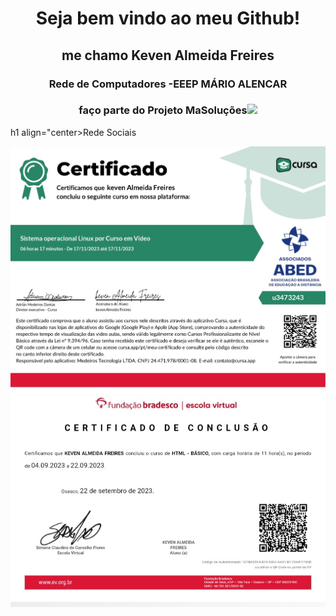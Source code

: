 <!DOCTYPE HTML>
<html>
<head>
</head>
<body>
<h1 align="center">Seja bem vindo ao meu Github! </h1>

<h2 align="center">me chamo Keven Almeida Freires</h2>
<h3 align="center">Rede de Computadores -EEEP MÁRIO ALENCAR</h3>
<h3 align="center">faço parte do Projeto MaSoluções<img id="img1" src="MASOLUCÕES.png" width="40px"></h3>

h1 align="center>Rede Sociais</h1>

<img src="certificate_1700240516626.jpg" align="center">
<img src="20231117_190030_070103.jpg" align="center">
</body>
</html>